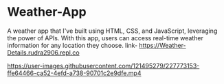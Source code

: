 # Weather-App
A weather app that I've built using HTML, CSS, and JavaScript, leveraging the power of APIs. With this app, users can access real-time weather information for any location they choose. 
link- https://Weather-Details.rudra2906.repl.co

https://user-images.githubusercontent.com/121495279/227773153-ffe64466-ca52-4efd-a738-90701c2e9dfe.mp4

